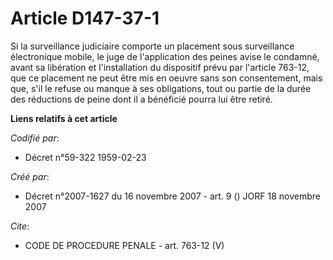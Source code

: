 # Article D147-37-1

Si la surveillance judiciaire comporte un placement sous surveillance électronique mobile, le juge de l'application des
peines avise le condamné, avant sa libération et l'installation du dispositif prévu par l'article 763-12, que ce placement ne
peut être mis en oeuvre sans son consentement, mais que, s'il le refuse ou manque à ses obligations, tout ou partie de la
durée des réductions de peine dont il a bénéficié pourra lui être retiré.

**Liens relatifs à cet article**

_Codifié par_:

  - Décret n°59-322 1959-02-23

_Créé par_:

  - Décret n°2007-1627 du 16 novembre 2007 - art. 9 () JORF 18 novembre 2007

_Cite_:

  - CODE DE PROCEDURE PENALE - art. 763-12 (V)
